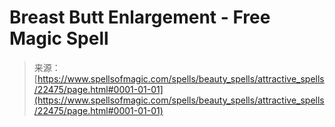 <!--yml
category: 未分类
date: 2024-06-12 19:06:48
-->

# Breast Butt Enlargement - Free Magic Spell

> 来源：[https://www.spellsofmagic.com/spells/beauty_spells/attractive_spells/22475/page.html#0001-01-01](https://www.spellsofmagic.com/spells/beauty_spells/attractive_spells/22475/page.html#0001-01-01)